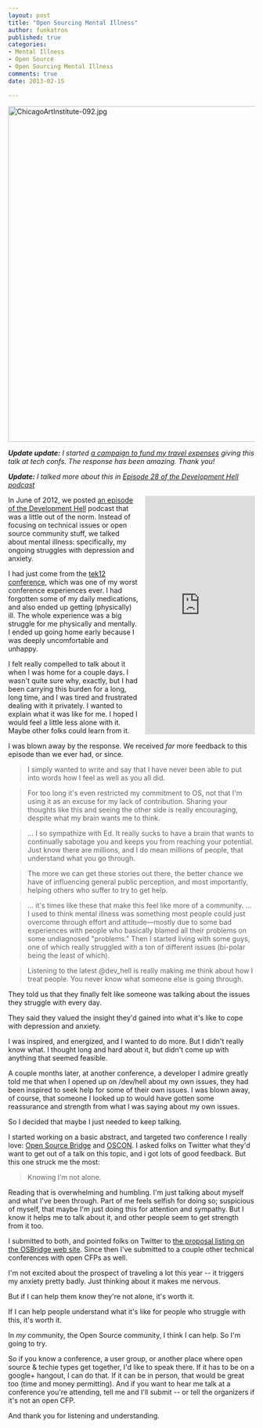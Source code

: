 ```yaml
---
layout: post
title: "Open Sourcing Mental Illness"
author: funkatron
published: true
categories:
- Mental Illness
- Open Source
- Open Sourcing Mental Illness
comments: true
date: 2013-02-15

---
```


<a href="http://www.flickr.com/photos/funkatron/1584721348/" title="ChicagoArtInstitute-092.jpg by funkatron, on Flickr"><img src="http://farm3.staticflickr.com/2007/1584721348_8618e4f4d8_b.jpg" width="1024" height="684" alt="ChicagoArtInstitute-092.jpg"></a>

***Update update:** I started [a campaign to fund my travel expenses](http://j.mp/osmigogo) giving this talk at tech confs. The response has been amazing. Thank you!*

***Update:** I talked more about this in [Episode 28 of the Development Hell podcast](http://j.mp/devhellep28)*

<iframe src="http://www.indiegogo.com/project/368758/widget/2795127" width="224px" height="486px" frameborder="0" scrolling="no" style="margin-left: 1em; float:right"></iframe>

In June of 2012, we posted [an episode of the Development Hell](http://devhell.info/post/2012-06-18/whack-job-central/) podcast that was a little out of the norm. Instead of focusing on technical issues or open source community stuff, we talked about mental illness: specifically, my ongoing struggles with depression and anxiety.

I had just come from the [tek12 conference](http://tek12.phparch.com/), which was one of my worst conference experiences ever. I had forgotten some of my daily medications, and also ended up getting (physically) ill. The whole experience was a big struggle for me physically and mentally. I ended up going home early because I was deeply uncomfortable and unhappy.

I felt really compelled to talk about it when I was home for a couple days. I wasn't quite sure why, exactly, but I had been carrying this burden for a long, long time, and I was tired and frustrated dealing with it privately. I wanted to explain what it was like for me. I hoped I would feel a little less alone with it. Maybe other folks could learn from it.

I was blown away by the response. We received *far* more feedback to this episode than we ever had, or since.

> I simply wanted to write and say that I have never been able to put into words how I feel as well as you all did.

> For too long it's even restricted my commitment to OS, not that I'm using it as an excuse for my lack of contribution. Sharing your thoughts like this and seeing the other side is really encouraging, despite what my brain wants me to think.

> ... I so sympathize with Ed. It really sucks to have a brain that wants to continually sabotage you and keeps you from reaching your potential. Just know there are millions, and I do mean millions of people, that understand what you go through.

> The more we can get these stories out there, the better chance we have of influencing general public perception, and most importantly, helping others who suffer to try to get help.

> ... it's times like these that make this feel like more of a community. ... I used to think mental illness was something most people could just overcome through effort and attitude—mostly due to some bad experiences with people who basically blamed all their problems on some undiagnosed "problems." Then I started living with some guys, one of which really struggled with a ton of different issues (bi-polar being the least of which).

> Listening to the latest @dev_hell is really making me think about how I treat people. You never know what someone else is going through.

They told us that they finally felt like someone was talking about the issues they struggle with every day.

They said they valued the insight they'd gained into what it's like to cope with depression and anxiety.

I was inspired, and energized, and I wanted to do more. But I didn't really know what. I thought long and hard about it, but didn't come up with anything that seemed feasible.

A couple months later, at another conference, a developer I admire greatly told me that when I opened up on /dev/hell about my own issues, they had been inspired to seek help for some of their own issues. I was blown away, of course, that someone I looked up to would have gotten some reassurance and strength from what I was saying about my own issues.

So I decided that maybe I just needed to keep talking.

I started working on a basic abstract, and targeted two conference I really love: [Open Source Bridge](http://opensourcebridge.org/) and [OSCON](http://www.oscon.com/oscon2013). I asked folks on Twitter what they'd want to get out of a talk on this topic, and i got lots of good feedback. But this one struck me the most:

> Knowing I’m not alone.

Reading that is overwhelming and humbling. I'm just talking about myself and what I've been through. Part of me feels selfish for doing so; suspicious of myself, that maybe I'm just doing this for attention and sympathy. But I know it helps me to talk about it, and other people seem to get strength from it too.

I submitted to both, and pointed folks on Twitter to [the proposal listing on the OSBridge web site](http://opensourcebridge.org/proposals/949). Since then I've submitted to a couple other technical conferences with open CFPs as well.

I'm not excited about the prospect of traveling a lot this year -- it triggers my anxiety pretty badly. Just thinking about it makes me nervous.

But if I can help them know they're not alone, it's worth it.

If I can help people understand what it's like for people who struggle with this, it's worth it.

In *my* community, the Open Source community, I think I can help. So I'm going to try.

So if you know a conference, a user group, or another place where open source & techie types get together, I'd like to speak there. If it has to be on a google+ hangout, I can do that. If it can be in person, that would be great too (time and money permitting). And if you want to hear me talk at a conference you're attending, tell me and I'll submit -- or tell the organizers if it's not an open CFP.

And thank you for listening and understanding.
